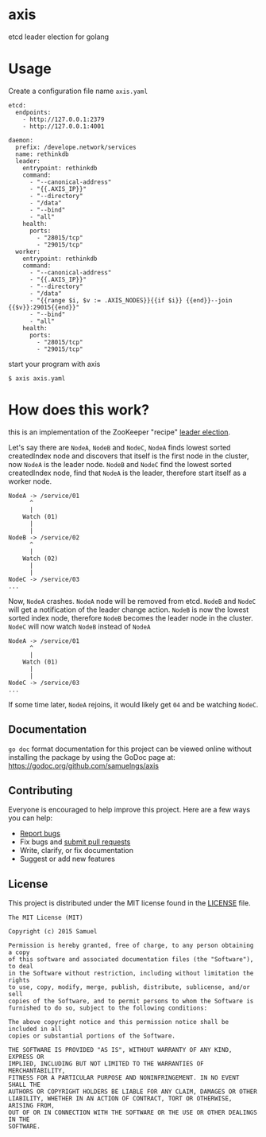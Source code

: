 # axis
etcd leader election for golang

# Usage

Create a configuration file name `axis.yaml`
```
etcd:
  endpoints:
    - http://127.0.0.1:2379
    - http://127.0.0.1:4001

daemon:
  prefix: /develope.network/services
  name: rethinkdb
  leader:
    entrypoint: rethinkdb
    command:
      - "--canonical-address"
      - "{{.AXIS_IP}}"
      - "--directory"
      - "/data"
      - "--bind"
      - "all"
    health:
      ports:
        - "28015/tcp"
        - "29015/tcp"
  worker:
    entrypoint: rethinkdb
    command:
      - "--canonical-address"
      - "{{.AXIS_IP}}"
      - "--directory"
      - "/data"
      - "{{range $i, $v := .AXIS_NODES}}{{if $i}} {{end}}--join {{$v}}:29015{{end}}"
      - "--bind"
      - "all"
    health:
      ports:
        - "28015/tcp"
        - "29015/tcp"
```
start your program with axis
```
$ axis axis.yaml
```

# How does this work?

this is an implementation of the ZooKeeper "recipe" 
[leader election](http://zookeeper.apache.org/doc/trunk/recipes.html#sc_leaderElection).


Let's say there are `NodeA`, `NodeB` and `NodeC`, `NodeA` finds lowest sorted createdIndex 
node and discovers that itself is the first node in the cluster, now `NodeA` is the leader 
node. `NodeB` and `NodeC` find the lowest sorted createdIndex node, find that `NodeA` 
is the leader, therefore start itself as a worker node.

```
NodeA -> /service/01
      ^
      |
    Watch (01)
      |
      |
NodeB -> /service/02
      ^
      |
    Watch (02)
      |
      |
NodeC -> /service/03
...
```

Now, `NodeA` crashes. `NodeA` node will be removed from etcd. `NodeB` and `NodeC` will get 
a notification of the leader change action. `NodeB` is now the lowest sorted index node, 
therefore `NodeB` becomes the leader node in the cluster. `NodeC` will now watch `NodeB`
instead of `NodeA`

```
NodeA -> /service/01
      ^
      |
    Watch (01)
      |
      |
NodeC -> /service/03
...
```

If some time later, `NodeA` rejoins, it would likely get `04` and be watching `NodeC`. 

## Documentation

`go doc` format documentation for this project can be viewed online without installing the package by using the GoDoc page at: https://godoc.org/github.com/samuelngs/axis

## Contributing

Everyone is encouraged to help improve this project. Here are a few ways you can help:

- [Report bugs](https://github.com/samuelngs/axis/issues)
- Fix bugs and [submit pull requests](https://github.com/samuelngs/axis/pulls)
- Write, clarify, or fix documentation
- Suggest or add new features

## License ##

This project is distributed under the MIT license found in the [LICENSE](./LICENSE)
file.

```
The MIT License (MIT)

Copyright (c) 2015 Samuel

Permission is hereby granted, free of charge, to any person obtaining a copy
of this software and associated documentation files (the "Software"), to deal
in the Software without restriction, including without limitation the rights
to use, copy, modify, merge, publish, distribute, sublicense, and/or sell
copies of the Software, and to permit persons to whom the Software is
furnished to do so, subject to the following conditions:

The above copyright notice and this permission notice shall be included in all
copies or substantial portions of the Software.

THE SOFTWARE IS PROVIDED "AS IS", WITHOUT WARRANTY OF ANY KIND, EXPRESS OR
IMPLIED, INCLUDING BUT NOT LIMITED TO THE WARRANTIES OF MERCHANTABILITY,
FITNESS FOR A PARTICULAR PURPOSE AND NONINFRINGEMENT. IN NO EVENT SHALL THE
AUTHORS OR COPYRIGHT HOLDERS BE LIABLE FOR ANY CLAIM, DAMAGES OR OTHER
LIABILITY, WHETHER IN AN ACTION OF CONTRACT, TORT OR OTHERWISE, ARISING FROM,
OUT OF OR IN CONNECTION WITH THE SOFTWARE OR THE USE OR OTHER DEALINGS IN THE
SOFTWARE.
```
